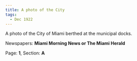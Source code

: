 ```yaml
---  
title: A photo of the City  
tags:  
  - Dec 1922  
---  
```

  
A photo of the City of Miami berthed at the municipal docks.  
  
Newspapers: **Miami Morning News or The Miami Herald**  
  
Page: **1**, Section: **A** 
